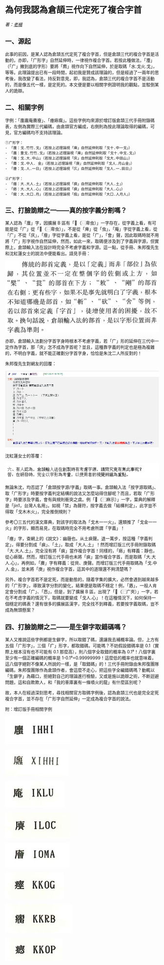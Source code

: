 # 為何我認為倉頡三代定死了複合字首
_著：[老楊](https://github.com/Arthurmcarthur)_

## 一、源起
此事的前因，是某人認為倉頡五代定死了複合字首，但是倉頡三代的複合字首是活動的，亦即，「广形字」自然延伸時，一律視作複合字首。若按此種做法，「灋」（「广」撇到底的字形）要將「廌」視作向下自然延伸，於是取碼「水.戈火.戈」，等等。此理論提出已有一段時間，起初我是贊成該理論的，但是經過了一兩年的思考後，我改變了看法，持反對意見，即，我認為，倉頡三代的複合字首不是活動的，而是像五代一樣，是定死的。本文便是要以相關字例證明我的觀點，並駁倒某人的詭辯。

## 二、相關字例
字例：「螷蠯庵賡廥」、「瘞瘱瘸」。這些字例均來源於增訂版倉頡三代手冊附錄碼表，左側為實際三代編碼，由倉頡官方編成，右側則為按此理論取得的編碼，可見，官方編碼均不支持該理論。

    ①广形字：
    - 「螷：戈.竹竹.戈」（若按上述理論視「庳」自然延伸則取「戈十.中一戈」）
    - 「蠯：重戈.竹竹.戈」（若按上述理論視「庳」自然延伸則取「戈十.中戈.戈」）
    - 「庵：戈.大.中山」（若按上述理論視「庆」自然延伸則取「戈大.中田山」）
    - 「賡：戈.中人. 金」（若按上述理論視「庚」自然延伸則取「戈人.月山金」）
    - 「廥：戈.人.一日」（若按上述理論視「庂」自然延伸則取「戈人.一.田日」）

    ②疒形字：
    - 「瘞：大.大人.土」（若按上述理論視「㾜」自然延伸則取「大人.土」）
    - 「瘱：大.大人.心」（若按上述理論視「㾜」自然延伸則取「大人.心」）
    - 「瘸：大.大口.月」（若按上述理論視「痂」自然延伸則取「大口.人月人」）

## 三、打臉詭辯之一——真的按字義分割嗎？
某人認為「螷」字，因擴展 B 區有「𧌠（⿱卑虫）」一字存在，從字義上看，有可能是從「广」從「𧌠（⿱卑虫）」，不是從「庳」從「虫」，「庵」字從字義上看，從「广」不從「庆」，「廥」字從字義上看，是從「广」，「會」聲，因此取碼時就不用將「广」形字視作自然延伸，然而，如此一來，取碼便涉及到了字義與字源，但實際上，倉頡輸入法在設計時完全不考慮字義和字源。這一點，從手冊、朱邦復先生和沈紅蓮女士的說法中便能看出。語見手冊：

![](https://raw.githubusercontent.com/mrhso/Cangjie_Note/master/img/c48c9a62f77e4b210f0c134ae7192fb044ad3838.png)

亦即，倉頡輸入法劃分字首字身時根本不考慮字義，若「广」形的延伸在三代中一定作為字首，那「庆」怎不成為字首呢？並且，這種靠字義的判定也是極為複雜的，不明白字義，就不能正確劃分字首字身，恰恰是朱沈二人所反對的！

朱邦復先生對網友的回覆：

![](https://raw.githubusercontent.com/mrhso/Cangjie_Note/master/img/4da35dd9071588a74b00e1303b181e06d028520c.png)

沈紅蓮女士的答覆：

![](https://raw.githubusercontent.com/mrhso/Cangjie_Note/master/img/b5a6236cabf7e7b2be257d8bbb0c834ebb3266b2.png)

無論朱沈，均否認了「倉頡按字源/字義」取碼一事。倉頡輸入法「按字源取碼」、取「广形字」時要按字義判定結構的說法又怎麼站得住腳呢？而且，若取「广形字」時要涉及字義，會有與規則衝突之虞。例「𢋎（⿸麻示）」一字，葉典的解釋是「jin1，台灣人名用」。如視「禁」為聲符，按字義去做「結構判定」，此字豈不得取「戈木木火」，完全推倒規則？

參考〇三五代的漢文庫典，對該字的取法為「戈木一一火」，還類推了「戈金一一火」的字形，顯而易見，在取碼時完全不用考慮所謂「字義」！

「瘞」字，查網上的《說文》：幽薶也。从土㾜聲。退一萬步，按這種「字義判定」，得要分割成「㾜」、「土」，取成「大人.土」！然而增訂版三代手冊附錄取碼「大.大人.土」，完全沒有將「㾜」當作複合字首！同樣的，「瘱」有釋義：靜也，從心瘱聲。然而，增訂版三代手冊也未將「㾜」當作複合字首，而是取碼「大.大人.心」，再例如，「賡」字有釋義：從貝、庚聲。而增訂版三代手冊取碼為「戈.中人.金」，並未將「庚」視作複合字首，這其中的道理還不夠清楚嗎？

另外，複合字首若不是定死，而是動態的，隨着字集的擴大，必然會遇到越來越多的「广形字」，導致漢字分割的變化，結果便是取碼不穩定！例，「㥷」，一般人肯定會分割成「广」、「㤲」，但是，到了擴展 B 區，出現了「𢈙（⿸广夾）」一字，若在不考虑字義的情況下，取碼就要變成「戈人.心」！在這種情況下，如何保持一個穩定的碼表？還有很多的擴展區漢字，完全找不到釋義，若要按字義取碼，豈不成為無頭懸案？

## 四、打臉詭辯之二——是生僻字取錯碼嗎？
某人又推說這些字例都是生僻字，所以取錯了碼，還讓我去補概率論。但，上方有五個「广形字」，三個「疒」形字，都取錯碼，可能嗎？不妨假設錯碼率是 0.1（實際上根本沒有也不可能有 0.1 那麼高），則八個字全取錯的概率為 0.1⁸！八個字裏至少有一個正確編碼的概率是 1-0.1⁸=0.99999999！這麼低的概率也就意味着，這八個字絕對不像某人所說的一樣，是「取錯碼」的！三代手冊附錄由朱邦復團隊編碼，朱邦復團隊作為倉頡作者，會這麼不走心，把這些字全編錯碼嗎？動輒以「生僻字」為藉口，拒絕對自己的理論進行檢驗，又或是施以詭辯之術，不断迴避問題，這和自欺欺人，和「我的車庫裏有一條噴火的龍」有什麼區別呢？

故，本人在經過深刻思考，尋找相關官方取碼字例後，認為倉頡三代也是完全定死複合字首，並不存在「广形字自然延伸」一定成為複合字首的說法。

附：增訂版手冊相關字例

![](https://raw.githubusercontent.com/mrhso/Cangjie_Note/master/img/11056c624279ecbd154deeacbfc949f0917d4896.png)

![](https://raw.githubusercontent.com/mrhso/Cangjie_Note/master/img/cf0378dc2c9502ac900863a3ca9eb0a2a951a590.png)

![](https://raw.githubusercontent.com/mrhso/Cangjie_Note/master/img/930e5047442d6cc446f1373fe1e86dbc36237b8a.png)

![](https://raw.githubusercontent.com/mrhso/Cangjie_Note/master/img/435191c8a1ba3600a62304d8f656fc6748c8f435.png)

![](https://raw.githubusercontent.com/mrhso/Cangjie_Note/master/img/122edff4f5909b307f26e4420a198bd1dc3165b9.png)

![](https://raw.githubusercontent.com/mrhso/Cangjie_Note/master/img/f56e1aac6cccb552fce5209195599d2e9d8f773c.png)

![](https://raw.githubusercontent.com/mrhso/Cangjie_Note/master/img/9fca0b06b0a5b45ef6f0e0d65350d0c40b6ced5d.png)

![](https://raw.githubusercontent.com/mrhso/Cangjie_Note/master/img/5c929ff856aee232b61a8577dac8cafd304e0b96.png)
